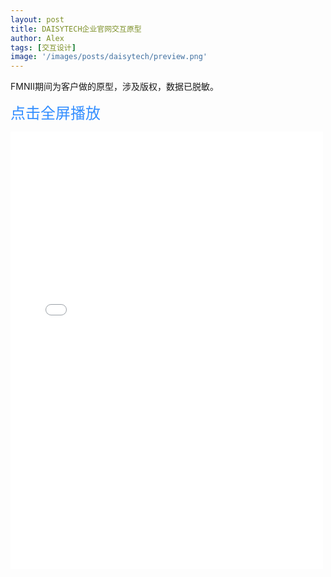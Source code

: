 ```yaml
---
layout: post
title: DAISYTECH企业官网交互原型
author: Alex
tags: [交互设计]
image: '/images/posts/daisytech/preview.png'
---
```


FMNII期间为客户做的原型，涉及版权，数据已脱敏。

<a href="../../../../../../daisytech/start.html" target="_blank" style="    font-size: 24px;
    color: #338eff;
    text-decoration: none;">点击全屏播放</a>

<iframe width="500" height="700" style="margin-bottom:60px;" src="../../../../../../daisytech/start.html" frameborder="0" allow="autoplay; encrypted-media" allowfullscreen scrolling="0"></iframe>


<style>
.c-sidebar {
    display: none;
}


@media (min-width: 40em){
.o-grid__col--2-3-m {
    width: 100%;
}
}
</style>


